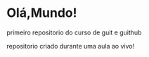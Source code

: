 # Olá,Mundo!
 primeiro repositorio do curso de guit e
 guithub

 repositorio criado durante uma aula ao vivo!
